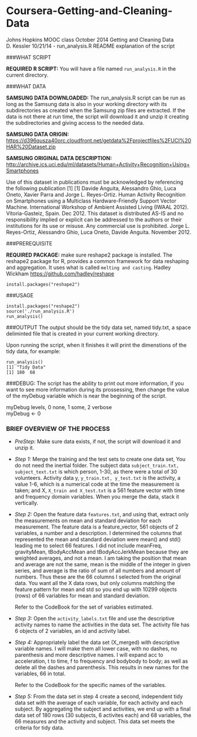 Coursera-Getting-and-Cleaning-Data
==================================

Johns Hopkins MOOC class October 2014 Getting and Cleaning Data  
D. Kessler 10/21/14 - run_analysis.R README explanation of the script

###WHAT SCRIPT

**REQUIRED R SCRIPT:** You will have a file named `run_analysis.R` in the current directory.

###WHAT DATA

**SAMSUNG DATA DOWNLOADED:** The run_analysis.R script can be run as long as the Samsung data is also in your working directory with its subdirectories as created when the Samsung zip files are extracted. If the data is not there at run time, the script will download it and unzip it creating the subdirectories and giving access to the needed data.

**SAMSUNG DATA ORIGIN:** https://d396qusza40orc.cloudfront.net/getdata%2Fprojectfiles%2FUCI%20HAR%20Dataset.zip

**SAMSUNG ORIGINAL DATA DESCRIPTION:** http://archive.ics.uci.edu/ml/datasets/Human+Activity+Recognition+Using+Smartphones

Use of this dataset in publications must be acknowledged by referencing
the following publication [1] 
[1] Davide Anguita, Alessandro Ghio, Luca Oneto, Xavier Parra and 
Jorge L. Reyes-Ortiz. Human Activity Recognition on Smartphones using a 
Multiclass Hardware-Friendly Support Vector Machine. International Workshop of
Ambient Assisted Living (IWAAL 2012). Vitoria-Gasteiz, Spain. Dec 2012.
This dataset is distributed AS-IS and no responsibility implied or explicit can
be addressed to the authors or their institutions for its use or misuse. Any
commercial use is prohibited. Jorge L. Reyes-Ortiz, Alessandro Ghio,
Luca Oneto, Davide Anguita. November 2012.

###PREREQUISITE

**REQUIRED PACKAGE:** make sure reshape2 package is installed. The reshape2 package for R,  provides a common framework for data reshaping and aggregation. It uses what is called `melting and casting`.  Hadley Wickham https://github.com/hadley/reshape
```
install.packages("reshape2")
```

###USAGE
```
install.packages("reshape2")    
source('./run_analysis.R')  
run_analysis()
```

###OUTPUT
The output should be the tidy data set, named tidy.txt, a space deliminted file that is created in your current working directory.

Upon running the script, when it finishes it will print the dimenstions of the tidy data, for example:

```
run_analysis()  
[1] "Tidy Data"  
[1] 180  68
```

###DEBUG:
The script has the ability to print out more information, if you want to see more information during its prossessing, then change the value of the myDebug variable which is near the beginning of the script.

myDebug levels, 0 none, 1 some, 2 verbose  
myDebug <- 0

### BRIEF OVERVIEW OF THE PROCESS
* _PreStep:_ Make sure data exists, if not, the script will download it and unzip it.

* _Step 1:_ Merge the training and the test sets to create one data set, You do not need the inertial folder. The subject data `subject_train.txt, subject_text.txt` is which person, 1-30, as there were a total of 30 volunteers. Activity data y, `y_train.txt, y_test.txt` is the activity, a value 1-6, which is a numerical code at the time the measurement is taken; and X, `X_train and X_test.txt` is a 561 feature vector with time and frequency domain variables. When you merge the data, stack it vertically.

* _Step 2:_ Open the feature data `features.txt`, and using that, extract only the measurements on mean and standard deviation for each measurement. The feature data is a feature_vector, 561 objects of 2 variables, a number and a description.  I determined the columns that represented the mean and standard deviation were mean() and std() leading me to select 66 features. I did not include meanFreq, gravityMean, tBodyAccMean and tBodyAccJerkMean because they are weighted averages, and not a mean. I am taking the position that mean and average are not the same, mean is the middle of the integer in given series, and average is the ratio of sum of all numbers and amount of numbers.  Thus these are the 66 columns I selected from the original data. You want all the X data rows, but only columns matching the feature pattern for mean and std so you end up with 10299 objects (rows) of 66 variables for mean and standard deviation.

    Refer to the CodeBook for the set of variables estimated.

* _Step 3:_ Open the `activity_labels.txt` file and use the descriptive activity names to name the activities in the data set. The activity file has 6 objects of 2 variables, an id and activity label.

* _Step 4:_ Appropriately label the data set (X_merged) with descriptive variable names. I will make them all lower case, with no dashes, no parenthesis and more descriptive names. I will expand acc to acceleration, t to time, f to frequency and bodybody to body; as well as delete all the dashes and parenthesis. This results in new names for the variables, 66 in total.

    Refer to the CodeBook for the specific names of the variables.
    
* _Step 5:_ From the data set in step 4 create a second, independent tidy data set
with the average of each variable, for each activity and each subject. By aggregating the subject and activities, we end up with a final data set of 180 rows (30 subjects, 6 activites each) and 68 variables, the 66 measures and the activity and subject.  This data set meets the criteria for tidy data.
